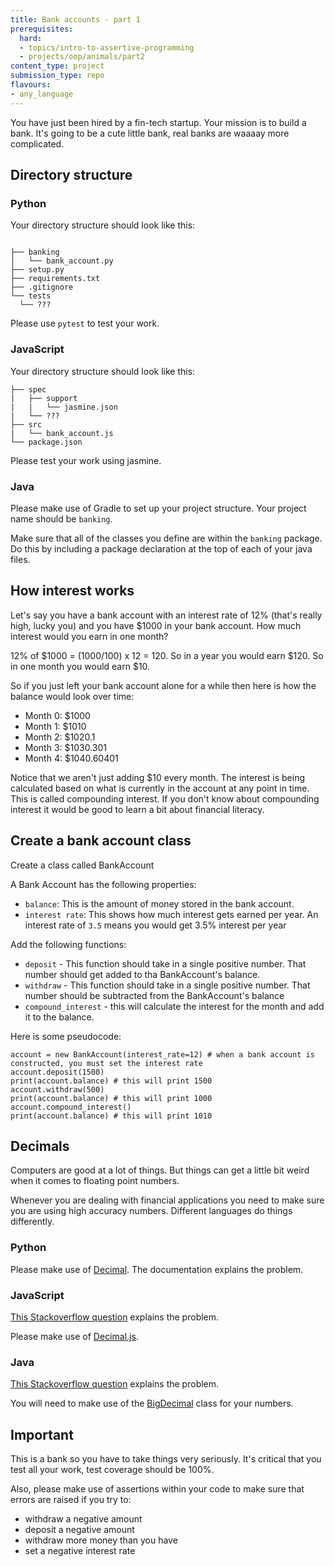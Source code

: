 ```yaml
---
title: Bank accounts - part 1
prerequisites:
  hard: 
  - topics/intro-to-assertive-programming
  - projects/oop/animals/part2
content_type: project
submission_type: repo
flavours:
- any_language
---
```


You have just been hired by a fin-tech startup. Your mission is to build a bank. It's going to be a cute little bank, real banks are waaaay more complicated.

## Directory structure 

### Python


Your directory structure should look like this:

```

├── banking
│   └── bank_account.py
├── setup.py
├── requirements.txt
├── .gitignore
└── tests
  └── ???

```

Please use `pytest` to test your work.


### JavaScript 

Your directory structure should look like this:

```
├── spec
|   ├── support
|   |   └── jasmine.json
|   └── ???
├── src
|   └── bank_account.js
└── package.json
```

Please test your work using jasmine.

### Java

Please make use of Gradle to set up your project structure. 
Your project name should be `banking`.

Make sure that all of the classes you define are within the `banking` package. Do this by including a package declaration at the top of each of your java files.


## How interest works

Let's say you have a bank account with an interest rate of 12% (that's really high, lucky you) and you have $1000 in your bank account. How much interest would you earn in one month?

12% of $1000 = (1000/100) x 12 = 120. So in a year you would earn $120. So in one month you would earn $10. 

So if you just left your bank account alone for a while then here is how the balance would look over time:

- Month 0: $1000
- Month 1: $1010
- Month 2: $1020.1
- Month 3: $1030.301
- Month 4: $1040.60401

Notice that we aren't just adding $10 every month. The interest is being calculated based on what is currently in the account at any point in time. This is called compounding interest. If you don't know about compounding interest it would be good to learn a bit about financial literacy. 

## Create a bank account class

Create a class called BankAccount

A Bank Account has the following properties:
- `balance`: This is the amount of money stored in the bank account.
- `interest rate`: This shows how much interest gets earned per year. An interest rate of `3.5` means you would get 3.5% interest per year

Add the following functions:

- `deposit` - This function should take in a single positive number. That number should get added to tha BankAccount's balance. 
- `withdraw` - This function should take in a single positive number. That number should be subtracted from the BankAccount's balance
- `compound_interest` - this will calculate the interest for the month and add it to the balance.

Here is some pseudocode:

```
account = new BankAccount(interest_rate=12) # when a bank account is constructed, you must set the interest rate
account.deposit(1500)
print(account.balance) # this will print 1500
account.withdraw(500)
print(account.balance) # this will print 1000
account.compound_interest()
print(account.balance) # this will print 1010
```

## Decimals 

Computers are good at a lot of things. But things can get a little bit weird when it comes to floating point numbers.

Whenever you are dealing with financial applications you need to make sure you are using high accuracy numbers. Different languages do things differently.

### Python

Please make use of [Decimal](https://docs.python.org/3/library/decimal.html). The documentation explains the problem.

### JavaScript

[This Stackoverflow question](https://stackoverflow.com/questions/11695618/dealing-with-float-precision-in-javascript) explains the problem. 

Please make use of [Decimal.js](https://github.com/MikeMcl/decimal.js/).


### Java 

[This Stackoverflow question](https://stackoverflow.com/questions/322749/retain-precision-with-double-in-java) explains the problem.

You will need to make use of the [BigDecimal](https://docs.oracle.com/javase/8/docs/api/java/math/BigDecimal.html) class for your numbers.

## Important

This is a bank so you have to take things very seriously. It's critical that you test all your work, test coverage should be 100%.

Also, please make use of assertions within your code to make sure that errors are raised if you try to:

- withdraw a negative amount
- deposit a negative amount
- withdraw more money than you have
- set a negative interest rate 